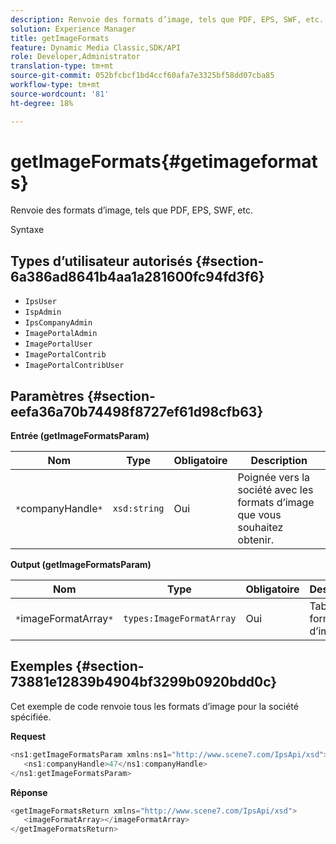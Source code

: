 ```yaml
---
description: Renvoie des formats d’image, tels que PDF, EPS, SWF, etc.
solution: Experience Manager
title: getImageFormats
feature: Dynamic Media Classic,SDK/API
role: Developer,Administrator
translation-type: tm+mt
source-git-commit: 052bfcbcf1bd4ccf60afa7e3325bf58dd07cba85
workflow-type: tm+mt
source-wordcount: '81'
ht-degree: 18%

---
```



# getImageFormats{#getimageformats}

Renvoie des formats d’image, tels que PDF, EPS, SWF, etc.

Syntaxe

## Types d’utilisateur autorisés {#section-6a386ad8641b4aa1a281600fc94fd3f6}

* `IpsUser`
* `IspAdmin`
* `IpsCompanyAdmin`
* `ImagePortalAdmin`
* `ImagePortalUser`
* `ImagePortalContrib`
* `ImagePortalContribUser`

## Paramètres {#section-eefa36a70b74498f8727ef61d98cfb63}

**Entrée (getImageFormatsParam)**

| Nom | Type | Obligatoire | Description |
|---|---|---|---|
| `*`companyHandle`*` | `xsd:string` | Oui | Poignée vers la société avec les formats d’image que vous souhaitez obtenir. |

**Output (getImageFormatsParam)**

| Nom | Type | Obligatoire | Description |
|---|---|---|---|
| `*`imageFormatArray`*` | `types:ImageFormatArray` | Oui | Tableau de format d’image. |

## Exemples {#section-73881e12839b4904bf3299b0920bdd0c}

Cet exemple de code renvoie tous les formats d’image pour la société spécifiée.

**Request**

```java
<ns1:getImageFormatsParam xmlns:ns1="http://www.scene7.com/IpsApi/xsd">
   <ns1:companyHandle>47</ns1:companyHandle>
</ns1:getImageFormatsParam>
```

**Réponse**

```java
<getImageFormatsReturn xmlns="http://www.scene7.com/IpsApi/xsd">
   <imageFormatArray></imageFormatArray>
</getImageFormatsReturn>
```

